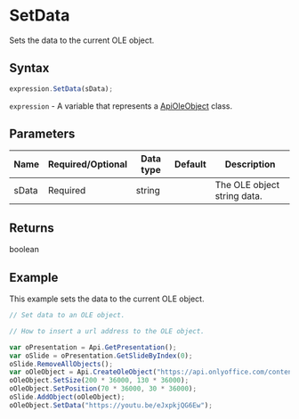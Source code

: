 # SetData

Sets the data to the current OLE object.

## Syntax

```javascript
expression.SetData(sData);
```

`expression` - A variable that represents a [ApiOleObject](../ApiOleObject.md) class.

## Parameters

| **Name** | **Required/Optional** | **Data type** | **Default** | **Description** |
| ------------- | ------------- | ------------- | ------------- | ------------- |
| sData | Required | string |  | The OLE object string data. |

## Returns

boolean

## Example

This example sets the data to the current OLE object.

```javascript editor-pptx
// Set data to an OLE object.

// How to insert a url address to the OLE object.

var oPresentation = Api.GetPresentation();
var oSlide = oPresentation.GetSlideByIndex(0);
oSlide.RemoveAllObjects();
var oOleObject = Api.CreateOleObject("https://api.onlyoffice.com/content/img/docbuilder/examples/ole-object-image.png", 130 * 36000, 90 * 36000, "https://youtu.be/SKGz4pmnpgY", "asc.{38E022EA-AD92-45FC-B22B-49DF39746DB4}");
oOleObject.SetSize(200 * 36000, 130 * 36000);
oOleObject.SetPosition(70 * 36000, 30 * 36000);
oSlide.AddObject(oOleObject);
oOleObject.SetData("https://youtu.be/eJxpkjQG6Ew");
```

